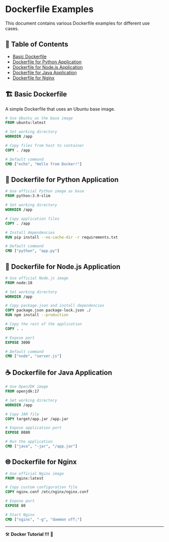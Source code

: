 # Dockerfile Examples

This document contains various Dockerfile examples for different use cases.

## 📌 Table of Contents
- [Basic Dockerfile](#-basic-dockerfile)
- [Dockerfile for Python Application](#-dockerfile-for-python-application)
- [Dockerfile for Node.js Application](#-dockerfile-for-nodejs-application)
- [Dockerfile for Java Application](#-dockerfile-for-java-application)
- [Dockerfile for Nginx](#-dockerfile-for-nginx)

## 🏗 Basic Dockerfile
A simple Dockerfile that uses an Ubuntu base image.
```dockerfile
# Use Ubuntu as the base image
FROM ubuntu:latest

# Set working directory
WORKDIR /app

# Copy files from host to container
COPY . /app

# Default command
CMD ["echo", "Hello from Docker!"]
```

## 🐍 Dockerfile for Python Application
```dockerfile
# Use official Python image as base
FROM python:3.9-slim

# Set working directory
WORKDIR /app

# Copy application files
COPY . /app

# Install dependencies
RUN pip install --no-cache-dir -r requirements.txt

# Default command
CMD ["python", "app.py"]
```

## 🚀 Dockerfile for Node.js Application
```dockerfile
# Use official Node.js image
FROM node:18

# Set working directory
WORKDIR /app

# Copy package.json and install dependencies
COPY package.json package-lock.json ./
RUN npm install --production

# Copy the rest of the application
COPY . .

# Expose port
EXPOSE 3000

# Default command
CMD ["node", "server.js"]
```

## ☕ Dockerfile for Java Application
```dockerfile
# Use OpenJDK image
FROM openjdk:17

# Set working directory
WORKDIR /app

# Copy JAR file
COPY target/app.jar /app.jar

# Expose application port
EXPOSE 8080

# Run the application
CMD ["java", "-jar", "/app.jar"]
```

## 🌐 Dockerfile for Nginx
```dockerfile
# Use official Nginx image
FROM nginx:latest

# Copy custom configuration file
COPY nginx.conf /etc/nginx/nginx.conf

# Expose port
EXPOSE 80

# Start Nginx
CMD ["nginx", "-g", "daemon off;"]
```

---
🛠 **Docker Tutorial !!!** 🚀

